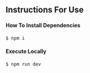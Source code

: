 ## Instructions For Use

#### How To Install Dependencies

`$ npm i`

#### Execute Locally

`$ npm run dev`
